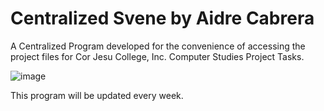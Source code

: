 # Centralized Svene by Aidre Cabrera

A Centralized Program developed for the convenience of accessing the project files for Cor Jesu College, Inc. Computer Studies Project Tasks.

![image](https://user-images.githubusercontent.com/61798731/160700056-2d3895c2-6ba9-4d56-8ba5-86c966841552.png)

This program will be updated every week.
